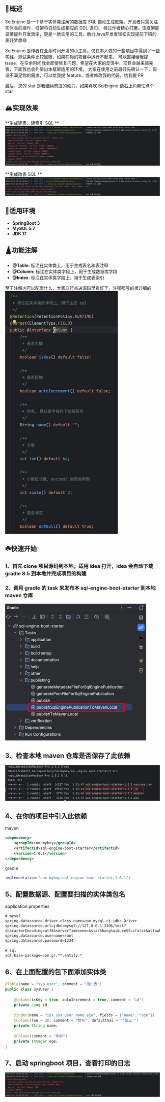<h3></h3>

## 🌈概述
SqlEngine 是一个基于实体类注解的数据库 SQL 自动生成框架。开发者只需关注实体类的操作，框架将自动生成相应的 DDL 语句。
经过作者精心打磨，该框架能显著提升开发效率，更是一款实用的工具，助力Java开发者轻松实现提前下班的美好梦想😅

SqlEngine 是作者在业余时间开发的小工具，仅在本人做的一些项目中得到了一些实践，测试条件比较局限，如果在你的项目中运行不起来，
可以直接给我提 issue，在空余时间我会即使修复问题，希望在大家的反馈中，项目会越来越完善，下面我也会列举出本框架适用的环境，
大家在使用之前最好先确认一下，假设不满足你的需求，可以给我提 feature，或者修改我的代码，给我提 PR

最后，您的 star 是我继续前进的动力，如果喜欢 SqlEngine 请右上角帮忙点个star


## 🏔️实现效果
**生成建表、建索引 SQL **
![1.png](img/1.png)

**生成改表 SQL **
![2.png](img/2.png)



## 🍬适用环境
* **SpringBoot 3**
* **MySQL 5.7**
* **JDK 17**


## 🛕功能注解
* **@Table:** 标注在实体类上，用于生成表名和表注释
* **@Column:** 标注在实体类字段上，用于生成数据库字段
* **@Index:** 标注在实体类字段上，用于生成表索引

至于注解内可以配置什么，大家自行点进源码里看好了，注释都写的很详细的
![img.png](img/6.png)

## ☘️快速开始

### 1、首先 clone 项目源码到本地，适用 idea 打开，idea 会自动下载 gradle 8.5 到本地并完成项目的构建

### 2、调用 gradle 的 task 来发布本 sql-engine-boot-starter 到本地 maven 仓库
![img.png](img/3.png)

## 3、检查本地 maven 仓库是否保存了此依赖
![img.png](img/4.png)

## 4、在你的项目中引入此依赖
maven
```xml
<dependency>
    <groupId>com.myboy</groupId>
    <artifactId>sql-engine-boot-starter</artifactId>
    <version>1.0.1</version>
</dependency>
```

gradle
```groovy
implementation("com.myboy:sql-engine-boot-starter:1.0.1")
```

## 5、配置数据源、配置要扫描的实体类包名
application.properties
```properties
# mysql
spring.datasource.driver-class-name=com.mysql.cj.jdbc.Driver
spring.datasource.url=jdbc:mysql://127.0.0.1:3306/test?characterEncoding=utf8&serverTimezone=Asia/Shanghai&useSSL=false&allowPublicKeyRetrieval=true&rewriteBatchedStatements=true
spring.datasource.username=root
spring.datasource.password=1234

# sql
sql.base-package=com.gr.**.entity.*
```

## 6、在上面配置的包下面添加实体类
```java
@Table(name = "sys_user", comment = "用户表")
public class SysUser {

    @Column(isKey = true, autoIncrement = true, comment = "id")
    private Long id;

    @Index(name = "idx_sys_user_name_age", fields = {"name", "age"})
    @Column(len = 20, comment = "姓名", defaultVal = "'张三'")
    private String name;

    @Column(comment = "年龄")
    private Integer age;
}
```

## 7、启动 springboot 项目，查看打印的日志
![img.png](img/5.png)